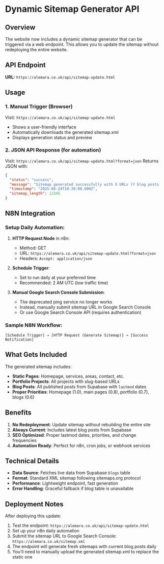 # Dynamic Sitemap Generator API

## Overview
The website now includes a dynamic sitemap generator that can be triggered via a web endpoint. This allows you to update the sitemap without redeploying the entire website.

## API Endpoint
**URL:** `https://alemara.co.uk/api/sitemap-update.html`

## Usage

### 1. Manual Trigger (Browser)
Visit: `https://alemara.co.uk/api/sitemap-update.html`
- Shows a user-friendly interface
- Automatically downloads the generated sitemap.xml
- Displays generation status and preview

### 2. JSON API Response (for automation)
Visit: `https://alemara.co.uk/api/sitemap-update.html?format=json`
Returns JSON with:
```json
{
  "status": "success",
  "message": "Sitemap generated successfully with X URLs (Y blog posts included)",
  "timestamp": "2025-08-24T10:30:00.000Z",
  "sitemap_length": 12345
}
```

## N8N Integration

### Setup Daily Automation:
1. **HTTP Request Node** in n8n:
   - Method: GET
   - URL: `https://alemara.co.uk/api/sitemap-update.html?format=json`
   - Headers: `Accept: application/json`

2. **Schedule Trigger**:
   - Set to run daily at your preferred time
   - Recommended: 2 AM UTC (low traffic time)

3. **Manual Google Search Console Submission**:
   - The deprecated ping service no longer works
   - Instead, manually submit sitemap URL in Google Search Console
   - Or use Google Search Console API (requires authentication)

### Sample N8N Workflow:
```
[Schedule Trigger] → [HTTP Request (Generate Sitemap)] → [Success Notification]
```

## What Gets Included

The generated sitemap includes:
- **Static Pages**: Homepage, services, areas, contact, etc.
- **Portfolio Projects**: All projects with slug-based URLs
- **Blog Posts**: All published posts from Supabase with `lastmod` dates
- **Proper Priorities**: Homepage (1.0), main pages (0.8), portfolio (0.7), blogs (0.6)

## Benefits

1. **No Redeployment**: Update sitemap without rebuilding the entire site
2. **Always Current**: Includes latest blog posts from Supabase
3. **SEO Optimized**: Proper lastmod dates, priorities, and change frequencies
4. **Automation Ready**: Perfect for n8n, cron jobs, or webhook services

## Technical Details

- **Data Source**: Fetches live data from Supabase `blogs` table
- **Format**: Standard XML sitemap following sitemaps.org protocol
- **Performance**: Lightweight endpoint, fast generation
- **Error Handling**: Graceful fallback if blog table is unavailable

## Deployment Notes

After deploying this update:
1. Test the endpoint: `https://alemara.co.uk/api/sitemap-update.html`
2. Set up your n8n daily automation
3. Submit the sitemap URL to Google Search Console: `https://alemara.co.uk/sitemap.xml`
4. The endpoint will generate fresh sitemaps with current blog posts daily
5. You'll need to manually upload the generated sitemap.xml to replace the static one 
